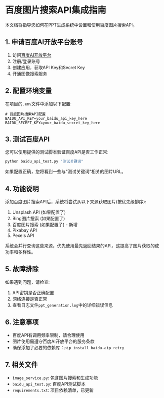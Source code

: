 # 百度图片搜索API集成指南

本文档将指导您如何在PPT生成系统中设置和使用百度图片搜索API。

## 1. 申请百度AI开放平台账号

1. 访问[百度AI开放平台](https://ai.baidu.com/)
2. 注册/登录账号
3. 创建应用，获取API Key和Secret Key
4. 开通图像搜索服务

## 2. 配置环境变量

在项目的`.env`文件中添加以下配置:

```
# 百度图片搜索API配置
BAIDU_API_KEY=your_baidu_api_key_here
BAIDU_SECRET_KEY=your_baidu_secret_key_here
```

## 3. 测试百度API

您可以使用提供的测试脚本验证百度API是否工作正常:

```bash
python baidu_api_test.py "测试关键词"
```

如果配置正确，您将看到一些与"测试关键词"相关的图片URL。

## 4. 功能说明

添加百度图片搜索API后，系统将尝试从以下来源获取图片(按优先级排序):

1. Unsplash API (如果配置了)
2. Bing图片搜索 (如果配置了)
3. 百度图片搜索 (如果配置了) - 新增
4. Pixabay API
5. Pexels API

系统会并行查询这些来源，优先使用最先返回结果的API。这提高了图片获取的成功率和多样性。

## 5. 故障排除

如果遇到问题，请检查:

1. API密钥是否正确配置
2. 网络连接是否正常
3. 查看日志文件`ppt_generation.log`中的详细错误信息

## 6. 注意事项

- 百度API有调用频率限制，请合理使用
- 图片使用需遵守百度AI开放平台的服务条款
- 确保添加了必要的依赖库：`pip install baidu-aip retry`

## 7. 相关文件

- `image_service.py`: 包含图片搜索和生成功能
- `baidu_api_test.py`: 百度API测试脚本
- `requirements.txt`: 项目依赖清单，已更新 
